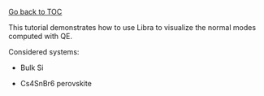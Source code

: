 [Go back to TOC](../../../README.md)

This tutorial demonstrates how to use Libra to visualize the normal modes computed with QE.

Considered systems:

* Bulk Si

* Cs4SnBr6 perovskite


